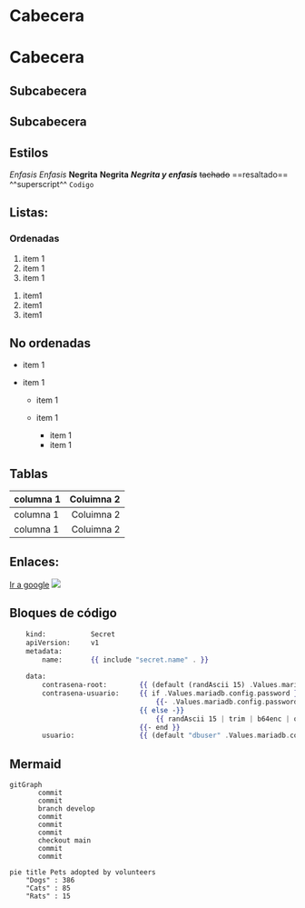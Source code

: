 # Cabecera

Cabecera
=

## Subcabecera

Subcabecera 
-

## Estilos

*Enfasis* _Enfasis_
**Negrita** __Negrita__
***Negrita y enfasis***
~~tachado~~
==resaltado==
^^superscript^^
`Codigo`

## Listas:

### Ordenadas

1. item 1
1. item 1
1. item 1

1) item1
1) item1
1) item1

## No ordenadas

- item 1
- item 1

  + item 1
  + item 1

    * item 1
    * item 1
    
## Tablas

| columna 1 | Coluimna 2 |
| --------- | ---------: |
| columna 1 | Coluimna 2 |
| columna 1 | Coluimna 2 |

## Enlaces:

[Ir a google](http://www.google.es)
![](https://static.fundacion-affinity.org/cdn/farfuture/PVbbIC-0M9y4fPbbCsdvAD8bcjjtbFc0NSP3lRwlWcE/mtime:1643275542/sites/default/files/los-10-sonidos-principales-del-perro.jpg)

## Bloques de código

```mustache
    kind:           Secret
    apiVersion:     v1
    metadata:
        name:       {{ include "secret.name" . }}
    
    data:
        contrasena-root:        {{ (default (randAscii 15) .Values.mariadb.config.rootPassword) | trim | b64enc | quote }}
        contrasena-usuario:     {{ if .Values.mariadb.config.password }}
                                    {{- .Values.mariadb.config.password | trim | b64enc | quote -}}
                                {{ else -}}
                                    {{ randAscii 15 | trim | b64enc | quote }}
                                {{- end }}
        usuario:                {{ (default "dbuser" .Values.mariadb.config.user) | trim | b64enc | quote }}
```

## Mermaid

```mermaid
gitGraph
       commit
       commit
       branch develop
       commit
       commit
       commit
       checkout main
       commit
       commit
```

```mermaid
pie title Pets adopted by volunteers
    "Dogs" : 386
    "Cats" : 85
    "Rats" : 15
```


